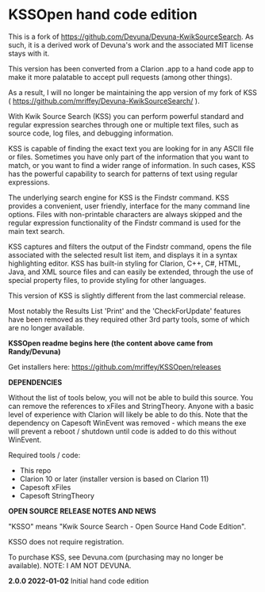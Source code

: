 # KSSOpen hand code edition # 
This is a fork of https://github.com/Devuna/Devuna-KwikSourceSearch. As such, it is a derived work of Devuna's work and the associated MIT license stays with it.

This version has been converted from a Clarion .app to a hand code app to make it more palatable to accept pull requests (among other things). 

As a result, I will no longer be maintaining the app version of my fork of KSS ( https://github.com/mriffey/Devuna-KwikSourceSearch/ ).

With Kwik Source Search (KSS) you can perform powerful standard and regular expression searches through one or multiple text files, such as source code, log files, and debugging information.

KSS is capable of finding the exact text you are looking for in any ASCII file or files. Sometimes you have only part of the information that you want to match, or you want to find a wider range of information. In such cases, KSS has the powerful capability to search for patterns of text using regular expressions.

The underlying search engine for KSS is the Findstr command. KSS provides a convenient, user friendly, interface for the many command line options. Files with non-printable characters are always skipped and the regular expression functionality of the Findstr command is used for the main text search.

KSS captures and filters the output of the Findstr command, opens the file associated with the selected result list item, and displays it in a syntax highlighting editor. KSS has built-in styling for Clarion, C++, C#, HTML, Java, and XML source files and can easily be extended, through the use of special property files, to provide styling for other languages.


This version of KSS is slightly different from the last commercial release.

Most notably the Results List 'Print' and the 'CheckForUpdate' features have been removed as they required other 3rd party tools, some of which are no longer available.

**KSSOpen readme begins here (the content above came from Randy/Devuna)**

Get installers here: https://github.com/mriffey/KSSOpen/releases

**DEPENDENCIES**

Without the list of tools below, you will not be able to build this source. You can remove the references to xFiles and StringTheory. Anyone with a basic level of experience with Clarion will likely be able to do this. Note that the dependency on Capesoft WinEvent was removed - which means the exe will prevent a reboot / shutdown until code is added to do this without WinEvent. 

Required tools / code:

- This repo
- Clarion 10 or later (installer version is based on Clarion 11) 
- Capesoft xFiles
- Capesoft StringTheory


**OPEN SOURCE RELEASE NOTES AND NEWS**

"KSSO" means "Kwik Source Search - Open Source Hand Code Edition". 

KSSO does not require registration. 

To purchase KSS, see Devuna.com (purchasing may no longer be available). NOTE: I AM NOT DEVUNA. 

**2.0.0  2022-01-02** Initial hand code edition 

